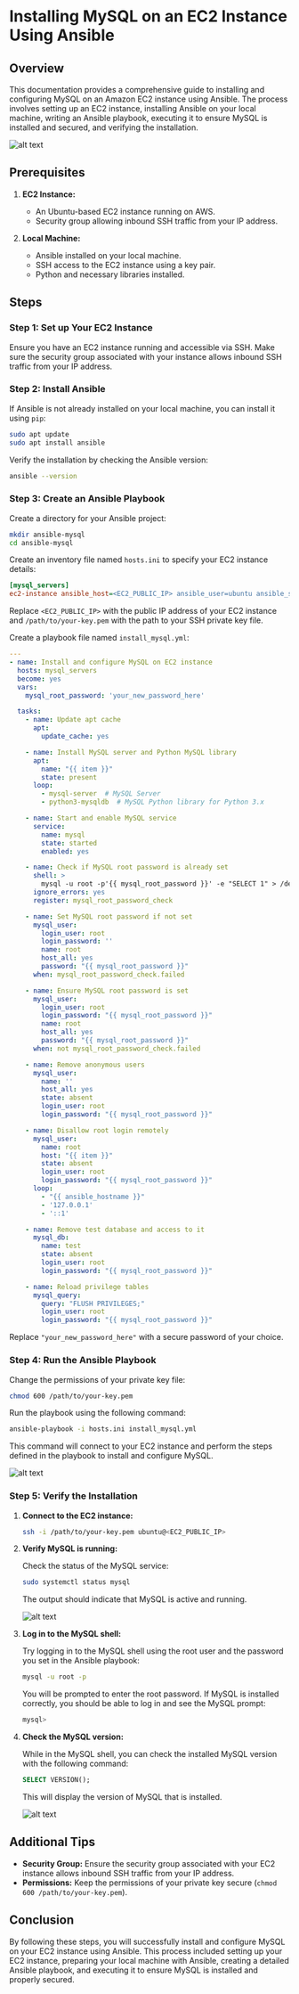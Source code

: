 # Installing MySQL on an EC2 Instance Using Ansible

## Overview

This documentation provides a comprehensive guide to installing and configuring MySQL on an Amazon EC2 instance using Ansible. The process involves setting up an EC2 instance, installing Ansible on your local machine, writing an Ansible playbook, executing it to ensure MySQL is installed and secured, and verifying the installation.

![alt text](https://raw.githubusercontent.com/AhnafNabil/Ansible-Labs/main/Ansible-Mysql/images/diagram-mysql-ansible.png)

## Prerequisites

1. **EC2 Instance:**
   - An Ubuntu-based EC2 instance running on AWS.
   - Security group allowing inbound SSH traffic from your IP address.

2. **Local Machine:**
   - Ansible installed on your local machine.
   - SSH access to the EC2 instance using a key pair.
   - Python and necessary libraries installed.

## Steps

### Step 1: Set up Your EC2 Instance

Ensure you have an EC2 instance running and accessible via SSH. Make sure the security group associated with your instance allows inbound SSH traffic from your IP address.

### Step 2: Install Ansible

If Ansible is not already installed on your local machine, you can install it using `pip`:

```bash
sudo apt update
sudo apt install ansible
```

Verify the installation by checking the Ansible version:

```bash
ansible --version
```

### Step 3: Create an Ansible Playbook

Create a directory for your Ansible project:

```bash
mkdir ansible-mysql
cd ansible-mysql
```

Create an inventory file named `hosts.ini` to specify your EC2 instance details:

```ini
[mysql_servers]
ec2-instance ansible_host=<EC2_PUBLIC_IP> ansible_user=ubuntu ansible_ssh_private_key_file=/path/to/your-key.pem
```

Replace `<EC2_PUBLIC_IP>` with the public IP address of your EC2 instance and `/path/to/your-key.pem` with the path to your SSH private key file.

Create a playbook file named `install_mysql.yml`:

```yaml
---
- name: Install and configure MySQL on EC2 instance
  hosts: mysql_servers
  become: yes
  vars:
    mysql_root_password: 'your_new_password_here'

  tasks:
    - name: Update apt cache
      apt:
        update_cache: yes

    - name: Install MySQL server and Python MySQL library
      apt:
        name: "{{ item }}"
        state: present
      loop:
        - mysql-server  # MySQL Server
        - python3-mysqldb  # MySQL Python library for Python 3.x

    - name: Start and enable MySQL service
      service:
        name: mysql
        state: started
        enabled: yes

    - name: Check if MySQL root password is already set
      shell: >
        mysql -u root -p'{{ mysql_root_password }}' -e "SELECT 1" > /dev/null 2>&1
      ignore_errors: yes
      register: mysql_root_password_check

    - name: Set MySQL root password if not set
      mysql_user:
        login_user: root
        login_password: ''
        name: root
        host_all: yes
        password: "{{ mysql_root_password }}"
      when: mysql_root_password_check.failed

    - name: Ensure MySQL root password is set
      mysql_user:
        login_user: root
        login_password: "{{ mysql_root_password }}"
        name: root
        host_all: yes
        password: "{{ mysql_root_password }}"
      when: not mysql_root_password_check.failed

    - name: Remove anonymous users
      mysql_user:
        name: ''
        host_all: yes
        state: absent
        login_user: root
        login_password: "{{ mysql_root_password }}"

    - name: Disallow root login remotely
      mysql_user:
        name: root
        host: "{{ item }}"
        state: absent
        login_user: root
        login_password: "{{ mysql_root_password }}"
      loop:
        - "{{ ansible_hostname }}"
        - '127.0.0.1'
        - '::1'

    - name: Remove test database and access to it
      mysql_db:
        name: test
        state: absent
        login_user: root
        login_password: "{{ mysql_root_password }}"

    - name: Reload privilege tables
      mysql_query:
        query: "FLUSH PRIVILEGES;"
        login_user: root
        login_password: "{{ mysql_root_password }}"
```

Replace `"your_new_password_here"` with a secure password of your choice.

### Step 4: Run the Ansible Playbook

Change the permissions of your private key file:

```bash
chmod 600 /path/to/your-key.pem
```

Run the playbook using the following command:

```bash
ansible-playbook -i hosts.ini install_mysql.yml
```

This command will connect to your EC2 instance and perform the steps defined in the playbook to install and configure MySQL.

![alt text](https://raw.githubusercontent.com/AhnafNabil/Ansible-Labs/main/Ansible-Mysql/images/ansible-01.png)

### Step 5: Verify the Installation

1. **Connect to the EC2 instance:**

   ```bash
   ssh -i /path/to/your-key.pem ubuntu@<EC2_PUBLIC_IP>
   ```

2. **Verify MySQL is running:**

   Check the status of the MySQL service:

   ```bash
   sudo systemctl status mysql
   ```

   The output should indicate that MySQL is active and running.

   ![alt text](https://raw.githubusercontent.com/AhnafNabil/Ansible-Labs/main/Ansible-Mysql/images/ansible-02.png)

3. **Log in to the MySQL shell:**

    Try logging in to the MySQL shell using the root user and the password you set in the Ansible playbook:

    ```bash
    mysql -u root -p
    ```

    You will be prompted to enter the root password. If MySQL is installed correctly, you should be able to log in and see the MySQL prompt:

    ```bash
    mysql>
    ```
  
4. **Check the MySQL version:**

   While in the MySQL shell, you can check the installed MySQL version with the following command:

   ```sql
   SELECT VERSION();
   ```

   This will display the version of MySQL that is installed.

   ![alt text](https://raw.githubusercontent.com/AhnafNabil/Ansible-Labs/main/Ansible-Mysql/images/ansible-03.png)


## Additional Tips

- **Security Group:** Ensure the security group associated with your EC2 instance allows inbound SSH traffic from your IP address.
- **Permissions:** Keep the permissions of your private key secure (`chmod 600 /path/to/your-key.pem`).

## Conclusion

By following these steps, you will successfully install and configure MySQL on your EC2 instance using Ansible. This process included setting up your EC2 instance, preparing your local machine with Ansible, creating a detailed Ansible playbook, and executing it to ensure MySQL is installed and properly secured.